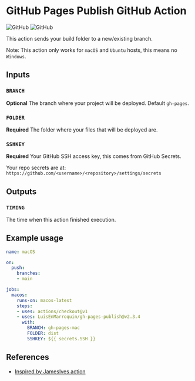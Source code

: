 # GitHub Pages Publish GitHub Action

![GitHub](https://github.com/LuisEnMarroquin/gh-pages-publish/workflows/macOS/badge.svg)
![GitHub](https://github.com/LuisEnMarroquin/gh-pages-publish/workflows/Ubuntu/badge.svg)

This action sends your build folder to a new/existing branch.

Note: This action only works for `macOS` and `Ubuntu` hosts, this means no `Windows`.

## Inputs

### `BRANCH`

**Optional** The branch where your project will be deployed. Default `gh-pages`.

### `FOLDER`

**Required** The folder where your files that will be deployed are.

### `SSHKEY`

**Required** Your GitHub SSH access key, this comes from GitHub Secrets.

Your repo secrets are at: `https://github.com/<username>/<repository>/settings/secrets`

## Outputs

### `TIMING`

The time when this action finished execution.

## Example usage

```yml
name: macOS

on:
  push:
    branches:
    - main

jobs:
  macos:
    runs-on: macos-latest
    steps:
    - uses: actions/checkout@v1
    - uses: LuisEnMarroquin/gh-pages-publish@v2.3.4
      with:
        BRANCH: gh-pages-mac
        FOLDER: dist
        SSHKEY: ${{ secrets.SSH }}
```

<!--

## Publish action

Remember to change the version number first for all files

```shell
npm run build # Update your dist/index.js
git add . # Add all files
git commit -m "Use zeit/ncc" # Commit the files
git tag -a -m "Published v2.3.4" v2.3.4 # Tag your release
git push --follow-tags # Push commit and tags
```

-->

## References

* [Inspired by JamesIves action](https://github.com/JamesIves/github-pages-deploy-action)

